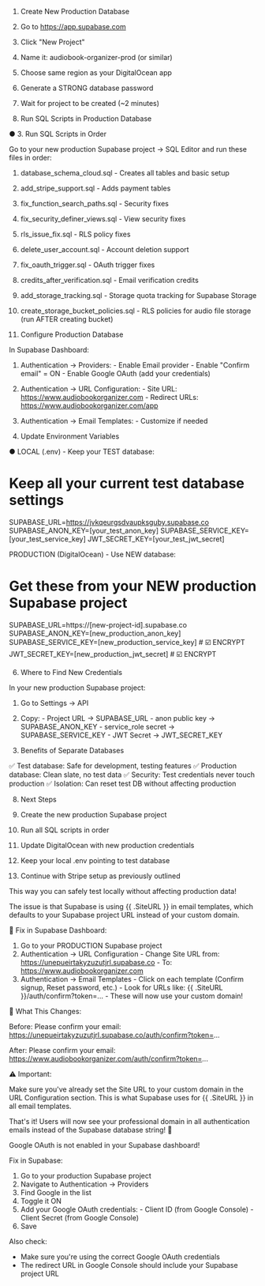 

  1. Create New Production Database

  1. Go to https://app.supabase.com
  2. Click "New Project"
  3. Name it: audiobook-organizer-prod (or similar)
  4. Choose same region as your DigitalOcean app
  5. Generate a STRONG database password
  6. Wait for project to be created (~2 minutes)

  2. Run SQL Scripts in Production Database

● 3. Run SQL Scripts in Order

  Go to your new production Supabase project → SQL Editor and run these files in order:

  1. database_schema_cloud.sql - Creates all tables and basic setup
  2. add_stripe_support.sql - Adds payment tables
  3. fix_function_search_paths.sql - Security fixes
  4. fix_security_definer_views.sql - View security fixes
  5. rls_issue_fix.sql - RLS policy fixes
  6. delete_user_account.sql - Account deletion support
  7. fix_oauth_trigger.sql - OAuth trigger fixes
  8. credits_after_verification.sql - Email verification credits
  9. add_storage_tracking.sql - Storage quota tracking for Supabase Storage
  10. create_storage_bucket_policies.sql - RLS policies for audio file storage (run AFTER creating bucket) 

  4. Configure Production Database

  In Supabase Dashboard:
  1. Authentication → Providers:
    - Enable Email provider
    - Enable "Confirm email" = ON
    - Enable Google OAuth (add your credentials)
  2. Authentication → URL Configuration:
    - Site URL: https://www.audiobookorganizer.com
    - Redirect URLs: https://www.audiobookorganizer.com/app
  3. Authentication → Email Templates:
    - Customize if needed

  5. Update Environment Variables


● LOCAL (.env) - Keep your TEST database:
  # Keep all your current test database settings
  SUPABASE_URL=https://jvkqeurgsdvaupksguby.supabase.co
  SUPABASE_ANON_KEY=[your_test_anon_key]
  SUPABASE_SERVICE_KEY=[your_test_service_key]
  JWT_SECRET_KEY=[your_test_jwt_secret]

  PRODUCTION (DigitalOcean) - Use NEW database:
  # Get these from your NEW production Supabase project
  SUPABASE_URL=https://[new-project-id].supabase.co
  SUPABASE_ANON_KEY=[new_production_anon_key]
  SUPABASE_SERVICE_KEY=[new_production_service_key]  # ☑️ ENCRYPT
  JWT_SECRET_KEY=[new_production_jwt_secret]  # ☑️ ENCRYPT

  6. Where to Find New Credentials

  In your new production Supabase project:
  1. Go to Settings → API
  2. Copy:
    - Project URL → SUPABASE_URL
    - anon public key → SUPABASE_ANON_KEY
    - service_role secret → SUPABASE_SERVICE_KEY
    - JWT Secret → JWT_SECRET_KEY

  7. Benefits of Separate Databases

  ✅ Test database: Safe for development, testing features
  ✅ Production database: Clean slate, no test data
  ✅ Security: Test credentials never touch production
  ✅ Isolation: Can reset test DB without affecting production

  8. Next Steps

  1. Create the new production Supabase project
  2. Run all SQL scripts in order
  3. Update DigitalOcean with new production credentials
  4. Keep your local .env pointing to test database
  5. Continue with Stripe setup as previously outlined

  This way you can safely test locally without affecting production data!

   The issue is that Supabase is using {{ .SiteURL }} in email templates, which defaults to your Supabase project
  URL instead of your custom domain.

  🔧 Fix in Supabase Dashboard:

  1. Go to your PRODUCTION Supabase project
  2. Authentication → URL Configuration
    - Change Site URL from: https://unepueirtakyzuzutjrl.supabase.co
    - To: https://www.audiobookorganizer.com
  3. Authentication → Email Templates
    - Click on each template (Confirm signup, Reset password, etc.)
    - Look for URLs like: {{ .SiteURL }}/auth/confirm?token=...
    - These will now use your custom domain!

  📝 What This Changes:

  Before:
  Please confirm your email:
  https://unepueirtakyzuzutjrl.supabase.co/auth/confirm?token=...

  After:
  Please confirm your email:
  https://www.audiobookorganizer.com/auth/confirm?token=...

  ⚠️ Important:

  Make sure you've already set the Site URL to your custom domain in the URL Configuration section. This is what
  Supabase uses for {{ .SiteURL }} in all email templates.

  That's it! Users will now see your professional domain in all authentication emails instead of the Supabase
  database string! 🎉


  Google OAuth is not enabled in your Supabase dashboard!

  Fix in Supabase:
  1. Go to your production Supabase project
  2. Navigate to Authentication → Providers
  3. Find Google in the list
  4. Toggle it ON
  5. Add your Google OAuth credentials:
    - Client ID (from Google Console)
    - Client Secret (from Google Console)
  6. Save

  Also check:
  - Make sure you're using the correct Google OAuth credentials
  - The redirect URL in Google Console should include your Supabase project URL